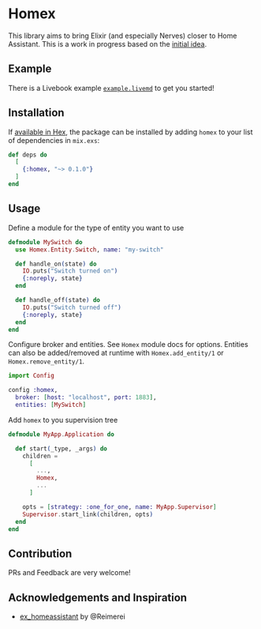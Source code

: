 # Homex

This library aims to bring Elixir (and especially Nerves) closer to Home Assistant. This is a work in progress based on the [initial idea](https://elixirforum.com/t/nerves-home-assistant-integration/70920).

## Example

There is a Livebook example [`example.livemd`](https://livebook.dev/run?url=https://raw.githubusercontent.com/kevinschweikert/homex/refs/heads/main/example.livemd) to get you started!

## Installation

If [available in Hex](https://hex.pm/docs/publish), the package can be installed
by adding `homex` to your list of dependencies in `mix.exs`:

```elixir
def deps do
  [
    {:homex, "~> 0.1.0"}
  ]
end
```

## Usage

Define a module for the type of entity you want to use

```elixir
defmodule MySwitch do
  use Homex.Entity.Switch, name: "my-switch"

  def handle_on(state) do
    IO.puts("Switch turned on")
    {:noreply, state}
  end

  def handle_off(state) do
    IO.puts("Switch turned off")
    {:noreply, state}
  end
end
```

Configure broker and entities. See `Homex` module docs for options.
Entities can also be added/removed at runtime with `Homex.add_entity/1` or `Homex.remove_entity/1`.

```elixir
import Config

config :homex,
  broker: [host: "localhost", port: 1883],
  entities: [MySwitch]
```

Add `homex` to you supervision tree

```elixir
defmodule MyApp.Application do

  def start(_type, _args) do
    children =
      [
        ...,
        Homex,
        ...
      ]

    opts = [strategy: :one_for_one, name: MyApp.Supervisor]
    Supervisor.start_link(children, opts)
  end
end
```

## Contribution

PRs and Feedback are very welcome!

## Acknowledgements and Inspiration

- [ex_homeassistant](https://github.com/Reimerei/ex_homeassistant) by @Reimerei
